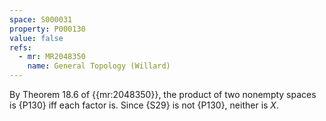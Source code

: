 ```yaml
---
space: S000031
property: P000130
value: false
refs:
  - mr: MR2048350
    name: General Topology (Willard)
---
```


By Theorem 18.6 of {{mr:2048350}}, the product of two nonempty spaces is {P130} iff each factor is.  Since {S29} is not {P130}, neither is $X$.
